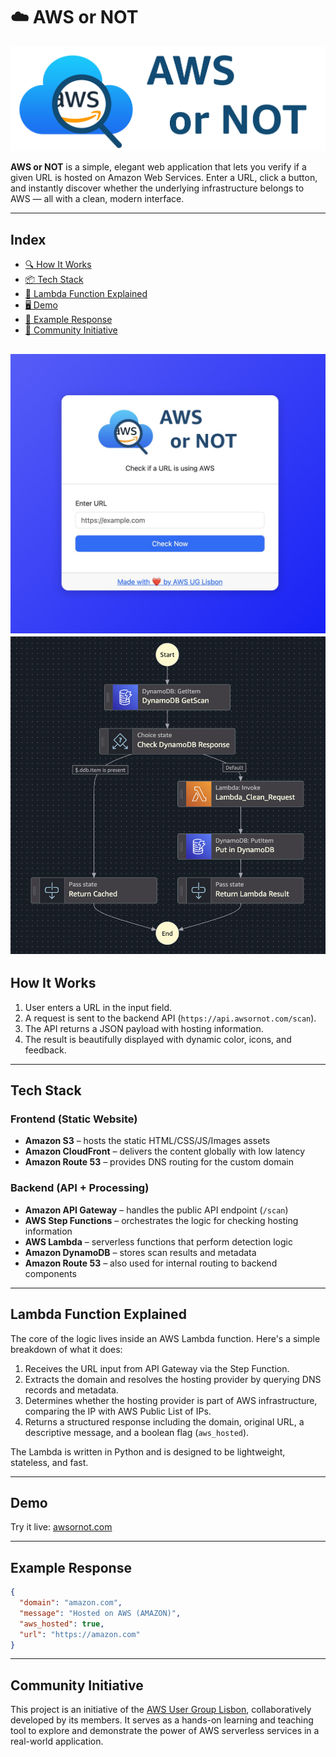 # ☁️ AWS or NOT

![Logo](/logo/logo.jpg)

**AWS or NOT** is a simple, elegant web application that lets you verify if a given URL is hosted on Amazon Web Services. Enter a URL, click a button, and instantly discover whether the underlying infrastructure belongs to AWS — all with a clean, modern interface.

---

## Index

- [🔍 How It Works](#how-it-works)
- [📦 Tech Stack](#tech-stack)
- [🧩 Lambda Function Explained](#lambda-function-explained)
- [🖥 Demo](#demo)
- [📸 Example Response](#example-response)
- [🤝 Community Initiative](#community-initiative)

![Screenshot](/doc/screenshot.jpg)
![stepfunction](/doc/stepfunction.png)
---

## How It Works

1. User enters a URL in the input field.
2. A request is sent to the backend API (`https://api.awsornot.com/scan`).
3. The API returns a JSON payload with hosting information.
4. The result is beautifully displayed with dynamic color, icons, and feedback.

---

## Tech Stack

### Frontend (Static Website)
- **Amazon S3** – hosts the static HTML/CSS/JS/Images assets
- **Amazon CloudFront** – delivers the content globally with low latency
- **Amazon Route 53** – provides DNS routing for the custom domain

### Backend (API + Processing)
- **Amazon API Gateway** – handles the public API endpoint (`/scan`)
- **AWS Step Functions** – orchestrates the logic for checking hosting information
- **AWS Lambda** – serverless functions that perform detection logic
- **Amazon DynamoDB** – stores scan results and metadata
- **Amazon Route 53** – also used for internal routing to backend components

---

## Lambda Function Explained

The core of the logic lives inside an AWS Lambda function. Here's a simple breakdown of what it does:

1. Receives the URL input from API Gateway via the Step Function.
2. Extracts the domain and resolves the hosting provider by querying DNS records and metadata.
3. Determines whether the hosting provider is part of AWS infrastructure, comparing the IP with AWS Public List of IPs. 
4. Returns a structured response including the domain, original URL, a descriptive message, and a boolean flag (`aws_hosted`).

The Lambda is written in Python and is designed to be lightweight, stateless, and fast.

---

## Demo

Try it live: [awsornot.com](https://awsornot.com)

---

## Example Response

```json
{
  "domain": "amazon.com",
  "message": "Hosted on AWS (AMAZON)",
  "aws_hosted": true,
  "url": "https://amazon.com"
}
```
---

## Community Initiative

This project is an initiative of the [AWS User Group Lisbon](https://lisbon.awsug.site/), collaboratively developed by its members. It serves as a hands-on learning and teaching tool to explore and demonstrate the power of AWS serverless services in a real-world application.
